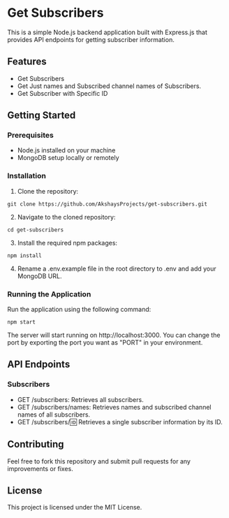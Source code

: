 # Get Subscribers

This is a simple Node.js backend application built with Express.js that provides API endpoints for getting subscriber information.

## Features

- Get Subscribers
- Get Just names and Subscribed channel names of Subscribers.
- Get Subscriber with Specific ID

## Getting Started

### Prerequisites

- Node.js installed on your machine
- MongoDB setup locally or remotely

### Installation

1. Clone the repository:

```
git clone https://github.com/AkshaysProjects/get-subscribers.git
```

2. Navigate to the cloned repository:

```
cd get-subscribers
```

3. Install the required npm packages:

```
npm install
```

4. Rename a .env.example file in the root directory to .env and add your MongoDB URL.

### Running the Application

Run the application using the following command:

```
npm start
```

The server will start running on http://localhost:3000.
You can change the port by exporting the port you want as "PORT" in your environment.

## API Endpoints

### Subscribers

- GET /subscribers: Retrieves all subscribers.
- GET /subscribers/names: Retrieves names and subscribed channel names of all subscribers.
- GET /subscribers/:id: Retrieves a single subscriber information by its ID.

## Contributing

Feel free to fork this repository and submit pull requests for any improvements or fixes.

## License

This project is licensed under the MIT License.